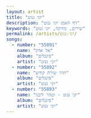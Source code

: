 ```yaml
---
layout: artist
title: "יוני גנוט"
description: "דף האמן יוני גנוט"
keywords: "שירים, מוזיקה, יוני גנוט"
permalink: /artists/יוני-גנוט/
songs:
  - number: "55891"
    name: "אל אדון"
    album: "סינגלים"
    artist: "יוני גנוט"
  - number: "55892"
    name: "הדר שירת קודש"
    album: "סינגלים"
    artist: "יוני גנוט"
  - number: "55893"
    name: "יוני גנוט - וטהר ליבנו"
    album: "סינגלים"
    artist: "יוני גנוט"
---
```

